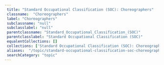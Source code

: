 ```yaml
--- 
 title: "Standard Occupational Classification (SOC): Choreographers" 
 classname:  "Choreographers" 
 label: "Choreographers" 
 subclassname: "null" 
 subclasslabel: "null" 
 parentclassname: "Standard_Occupational_Classification_(SOC)" 
 parentclasslabel: "Standard Occupational Classification (SOC)" 
 equalentCollections: [] 
 collections: ['Standard Occupational Classification (SOC): Choreographers']
 aliases:  "/topic/standard-occupational-classification-soc-choreographers"  
 searchCategory: "topic" 
---
```

